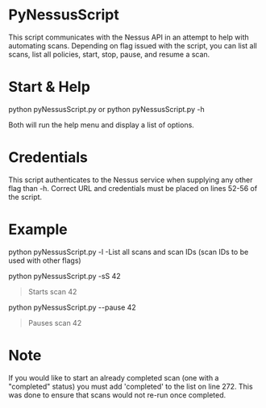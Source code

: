 # PyNessusScript
This script communicates with the Nessus API in an attempt to help with automating scans. Depending on flag issued with the script, you can list all scans, list all policies, start, stop, pause, and resume a scan.


# Start & Help
python pyNessusScript.py
or
python pyNessusScript.py -h

Both will run the help menu and display a list of options.


# Credentials
This script authenticates to the Nessus service when supplying any other flag than -h. Correct URL and credentials must be placed on lines 52-56 of the script.


# Example
python pyNessusScript.py -l
  -List all scans and scan IDs (scan IDs to be used with other flags)
  
python pyNessusScript.py -sS 42
  > Starts scan 42

python pyNessusScript.py --pause 42
  > Pauses scan 42


# Note
If you would like to start an already completed scan (one with a "completed" status) you must add 'completed' to the list on line 272. This was done to ensure that scans would not re-run once completed.
